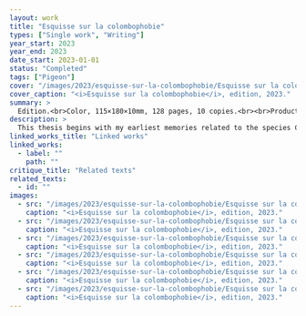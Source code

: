 ```yaml
---
layout: work
title: "Esquisse sur la colombophobie"
types: ["Single work", "Writing"]
year_start: 2023
year_end: 2023
date_start: 2023-01-01
status: "Completed"
tags: ["Pigeon"]
cover: "/images/2023/esquisse-sur-la-colombophobie/Esquisse sur la colombophobie_01_cover 01.webp"
cover_caption: "<i>Esquisse sur la colombophobie</i>, edition, 2023."
summary: >
  Edition.<br>Color, 115×180×10mm, 128 pages, 10 copies.<br><br>Production : Atelier des Oliviers, École supérieure des beaux-arts de Nîmes, France.
description: >
  This thesis begins with my earliest memories related to the species Columba livia, particularly my experience in 2015, when I was homeless in Paris and spent time drawing pigeons as well as people without shelter. By documenting these personal experiences and conducting research across various fields such as ornithology and sociology, I traced the history of human-pigeon relations.<br>Throughout this process, I identified five physiological and behavioral characteristics of pigeons. These five traits help explain how pigeons were once seen as sacred or privileged animals in human societies, and how those same traits later contributed to their rejection and disgust in contemporary society.<br>In the final section, I draw a connection between pigeons—now despised—and marginalized people in human society, a connection I refer to as the “Pigeon-human.” Through the concepts of <i>Colombophobia</i> and <i>Pigeon-human</i>, I sketch out the mechanisms of hatred, exploring how aversion to others, self-hatred, taboo, and sacredness intersect, while seeking to understand the psychological coexistence of these contradictory emotions.<br><br>Consult the digital version of <a href="https://drive.google.com/file/d/1hmiiCgGec1jx7Ai7Htf5vK3mNZr5QG4j/view"><i>Sketch on Colombophobia</i> (FR)</a>.
linked_works_title: "Linked works"   
linked_works:
  - label: ""
    path: ""
critique_title: "Related texts"
related_texts:
  - id: ""
images:
  - src: "/images/2023/esquisse-sur-la-colombophobie/Esquisse sur la colombophobie_01_cover 02.webp"
    caption: "<i>Esquisse sur la colombophobie</i>, edition, 2023."
  - src: "/images/2023/esquisse-sur-la-colombophobie/Esquisse sur la colombophobie_02_contents 01.webp"
    caption: "<i>Esquisse sur la colombophobie</i>, edition, 2023."
  - src: "/images/2023/esquisse-sur-la-colombophobie/Esquisse sur la colombophobie_02_contents 02.webp"
    caption: "<i>Esquisse sur la colombophobie</i>, edition, 2023."
  - src: "/images/2023/esquisse-sur-la-colombophobie/Esquisse sur la colombophobie_02_contents 03.webp"
    caption: "<i>Esquisse sur la colombophobie</i>, edition, 2023."
  - src: "/images/2023/esquisse-sur-la-colombophobie/Esquisse sur la colombophobie_03_texts 01.webp"
    caption: "<i>Esquisse sur la colombophobie</i>, edition, 2023."
  - src: "/images/2023/esquisse-sur-la-colombophobie/Esquisse sur la colombophobie_03_texts 02.webp"
    caption: "<i>Esquisse sur la colombophobie</i>, edition, 2023."
---
```

